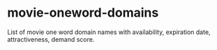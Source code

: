 # movie-oneword-domains
List of movie one word domain names with availability, expiration date, attractiveness, demand score.
